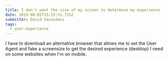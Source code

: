 ```yaml
---
title: I don't want the size of my screen to determine my experience
date: 2019-08-02T15:15:31.715Z
submitter: David Vasandani
tags:
  - user-experience
---
```


I have to download an alternative browser that allows me to set the User Agent and fake a screensize to get the desired experience (desktop) I need on some websites when I'm on mobile.
